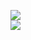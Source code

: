 [![](https://img.shields.io/badge/Made%20With-Github%20Spray-lightgrey.svg?style=for-the-badge&logo=github)](https://github.com/Annihil/github-spray#10526)  
[![](https://i.imgur.com/2DrTn0Z.gif)](https://github.com/Annihil/github-spray)